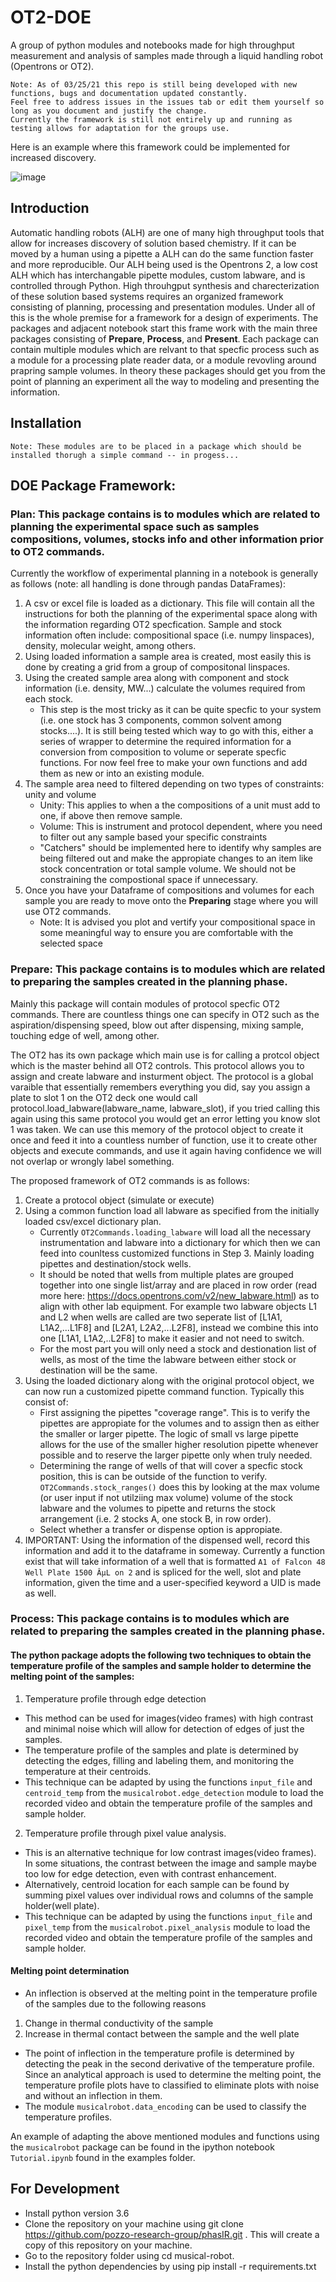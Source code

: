 # OT2-DOE
A group of python modules and notebooks made for high throughput measurement and analysis of samples made through a liquid handling robot (Opentrons or OT2). 

    Note: As of 03/25/21 this repo is still being developed with new functions, bugs and documentation updated constantly. 
    Feel free to address issues in the issues tab or edit them yourself so long as you document and justify the change. 
    Currently the framework is still not entirely up and running as testing allows for adaptation for the groups use. 

Here is an example where this framework could be implemented for increased discovery. 

![image](https://user-images.githubusercontent.com/52507997/112563961-91c33680-8d97-11eb-890d-1a637d8c0f24.png)


## Introduction
Automatic handling robots (ALH) are one of many high throughput tools that allow for increases discovery of solution based chemistry. If it can be moved by a human using a pipette a ALH can do the same function faster and more reproducible. Our ALH being used is the Opentrons 2, a low cost ALH which has interchangable pipette modules, custom labware, and is controlled through Python. High throuhgput synthesis and charecterization of these solution based systems requires an organized framework consisting of planning, processing and presentation modules. Under all of this is the whole premise for a framework for a design of experiments. The packages and adjacent notebook start this frame work with the main three packages consisting of **Prepare**, **Process**, and **Present**. Each package can contain multiple modules which are relvant to that specfic process such as a module for a processing plate reader data, or a module revovling around prapring sample volumes. In theory these packages should get you from the point of planning an experiment all the way to modeling and presenting the information. 

## Installation
    Note: These modules are to be placed in a package which should be installed thorugh a simple command -- in progess...

## DOE Package Framework:

### Plan: This package contains is to modules which are related to planning the experimental space such as samples compositions, volumes, stocks info and other information prior to OT2 commands. 

Currently the workflow of experimental planning in a notebook is generally as follows (note: all handling is done through pandas DataFrames): 

1. A csv or excel file is loaded as a dictionary. This file will contain all the instructions for both the planning of the experimental space along with the information regarding OT2 specfication. Sample and stock information often include: compositional space (i.e. numpy linspaces), density, molecular weight, among others. 
2. Using loaded information a sample area is created, most easily this is done by creating a grid from a group of compositonal linspaces. 
3. Using the created sample area along with component and stock information (i.e. density, MW...) calculate the volumes required from each stock.	
	* This step is the most tricky as it can be quite specfic to your system (i.e. one stock has 3 components, common solvent among stocks....). It is still being tested which way to go with this, either a series of wrapper to determine the required information for a conversion from composition to volume or seperate specfic functions. For now feel free to make your own functions and add them as new or into an existing module.  
4. The sample area need to filtered depending on two types of constraints: unity and volume
	* Unity: This applies to when a the compositions of a unit must add to one, if above then remove sample.
	* Volume: This is instrument and protocol dependent, where you need to filter out any sample based your specific constraints
	* "Catchers" should be implemented here to identify why samples are being filtered out and make the appropiate changes to an item like stock concentration or total sample volume. We should not be constraining the compostional space if unnecessary. 
5. Once you have your Dataframe of compositions and volumes for each sample you are ready to move onto the **Preparing** stage where you will use OT2 commands.
	* Note: It is advised you plot and vertify your compositional space in some meaningful way to ensure you are comfortable with the selected space


### Prepare: This package contains is to modules which are related to preparing the samples created in the planning phase. 

Mainly this package will contain modules of protocol specfic OT2 commands. There are countless things one can specify in OT2 such as the aspiration/dispensing speed, blow out after dispensing, mixing sample, touching edge of well, among other. 

The OT2 has its own package which main use is for calling a protcol object which is the master behind all OT2 controls. This protocol allows you to assign and create labware and insturment object. The protocol is a global varaible that essentially remembers everything you did, say you assign a plate to slot 1 on the OT2 deck one would call protocol.load_labware(labware_name, labware_slot), if you tried calling this again using this same protocol you would get an error letting you know slot 1 was taken. We can use this memory of the protocol object to create it once and feed it into a countless number of function, use it to create other objects and execute commands, and use it again having confidence we will not overlap or wrongly label something. 

The proposed framework of OT2 commands is as follows:
1. Create a protocol object (simulate or execute)
2. Using a common function load all labware as specified from the initially loaded csv/excel dictionary plan. 
	* Currently `OT2Commands.loading_labware` will load all the necessary instrumentation and labware into a dictionary for which then we can feed into counltess customized functions in Step 3. Mainly loading pipettes and destination/stock wells. 
	* It should be noted that wells from multiple plates are grouped together into one single list/array and are placed in row order (read more here: https://docs.opentrons.com/v2/new_labware.html) as to align with other lab equipment. For example two labware objects L1 and L2 when wells are called are two seperate list of [L1A1, L1A2,...L1F8] and [L2A1, L2A2,...L2F8], instead we combine this into one [L1A1, L1A2,..L2F8] to make it easier and not need to switch. 
	* For the most part you will only need a stock and destionation list of wells, as most of the time the labware between either stock or destination will be the same.
3. Using the loaded dictionary along with the original protocol object, we can now run a customized pipette command function. Typically this consist of:
	* First assigning the pipettes "coverage range". This is to verify the pipettes are appropiate for the volumes and to assign then as either the smaller or larger pipette. The logic of small vs large pipette allows for the use of the smaller higher resolution pipette whenever possible and to reserve the larger pipette only when truly needed. 
	* Determining the range of wells of that will cover a specfic stock position, this is can be outside of the function to verify. `OT2Commands.stock_ranges()` does this by looking at the max volume (or user input if not utilziing max volume) volume of the stock labware and the volumes to pipette and returns the stock arrangement (i.e. 2 stocks A, one stock B, in row order). 
	* Select whether a transfer or dispense option is appropiate. 
4. IMPORTANT: Using the information of the dispensed well, record this information and add it to the dataframe in someway. Currently a function exist that will take information of a well that is formatted `A1 of Falcon 48 Well Plate 1500 ÂµL on 2` and is spliced for the well, slot and plate information, given the time and a user-specified keyword a UID is made as well. 
	
### Process: This package contains is to modules which are related to preparing the samples created in the planning phase. 



#### The python package adopts the following two techniques to obtain the temperature profile of the samples and sample holder to determine the melting point of the samples:

1. Temperature profile through edge detection

* This method can be used for images(video frames) with high contrast and minimal noise which will allow for detection of edges of just the samples.
* The temperature profile of the samples and plate is determined by detecting the edges, filling and labeling them, and monitoring the temperature at their centroids.
* This technique can be adapted by using the functions `input_file` and `centroid_temp` from the `musicalrobot.edge_detection` module to load the recorded video and obtain the temperature profile of the samples and sample holder.

2. Temperature profile through pixel value analysis.

* This is an alternative technique for low contrast images(video frames). In some situations, the contrast between the image and sample maybe too low for edge detection, even with contrast enhancement.
* Alternatively, centroid location for each sample can be found by summing pixel values over individual rows and columns of the sample holder(well plate).
* This technique can be adapted by using the functions `input_file` and `pixel_temp` from the `musicalrobot.pixel_analysis` module to load the recorded video and obtain the temperature profile of the samples and sample holder.

#### Melting point determination

* An inflection is observed at the melting point in the temperature profile of the samples due to the following reasons
1. Change in thermal conductivity of the sample
2. Increase in thermal contact between the sample and the well plate
* The point of inflection in the temperature profile is determined by detecting the peak in the second derivative of the temperature profile. Since an analytical approach is used to determine the melting point, the temperature profile plots have to classified to eliminate plots with noise and without an inflection in them.
* The module `musicalrobot.data_encoding` can be used to classify the temperature profiles.

An example of adapting the above mentioned modules and functions using the `musicalrobot` package can be found in the ipython notebook `Tutorial.ipynb` found in the examples folder.

## For Development
* Install python version 3.6
* Clone the repository on your machine using git clone https://github.com/pozzo-research-group/phasIR.git . This will create a copy of this repository on your machine.
* Go to the repository folder using cd musical-robot.
* Install the python dependencies by using pip install -r requirements.txt
